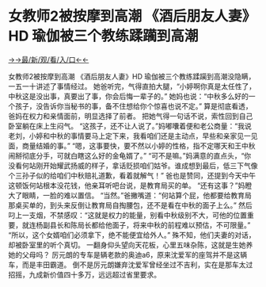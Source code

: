 # 女教师2被按摩到高潮 《酒后朋友人妻》HD 瑜伽被三个教练蹂躏到高潮


<a href="https://hyp.senfoop.com?https://github.com">→→最/新/观/看/入/口←←</a>


女教师2被按摩到高潮 《酒后朋友人妻》HD 瑜伽被三个教练蹂躏到高潮没隐瞒，一五一十讲述了事情经过。
她爸听完，气得直拍大腿，“小婷啊你真是太任性了，中秋这是没出事，真要出了事，你会后悔一辈子的。”
她妈也说：“中秋多么好的一个孩子，没告诉你当秘书的事，备不住想给你个惊喜也说不定。”
算是彻底看透，爸妈在权力和亲情面前，明显选择了前者。
把她气得一句话不说，索性回到自己卧室躺在床上生闷气。
“这孩子，还不让人说了。”妈嘟囔着便和老公商量：“我说老刘，小婷和中秋的事情要马上定下来，我看咱们还是主动点，早些和亲家见一见面，商量结婚的事。”
“嗯，这事要快，要不然以小婷的性格，指不定哪天和王中秋闹掰彻底分手，可就白瞎这么好的金龟婿了。”
“可不是嘛。”妈满意的直点头，“你没看何站刚开始耀武扬威的样子，拿话贬损咱们姑爷。谁成想到最后，低三下气像个三孙子似的给咱们中秋赔礼道歉，看着就解气！”
爸也是赞同，还提到今天中午这顿饭何站根本没花钱，他亲耳听吧台说，是教育局买的单。
“还有这事？”妈瞪大了眼睛，一脸的难以置信。
“当然。”爸撇嘴道：“何站算个屁，他都要给教育局那桌买单的，到头来反倒让教育局自掏腰包，还不是看在中秋的面子上么。”
然后叼上一支烟，不禁感叹：“这就是权力的能量，别看中秋级别不大，可他的位置重要，就连杨副县长和陈局长都给他面子，将来中秋的前程难以预估，不可限量。”
“所以，这个女婿咱们必须拿下，绝不能便宜给外人。”
殊不知，他们夫妻的对话，却被卧室里的听个真切。
一翻身仰头望向天花板，心里五味杂陈，这就是生她养她的父母吗？
厉元朗的专车是辆老款的奥迪a6，原来沈爱军的座驾并不是这辆车，而是丰田霸道。
倒不是厉元朗嫌弃沈爱军曾经坐过不吉利，实在是那车太过招摇，九成新价值四十多万，远远超过省里要求。

